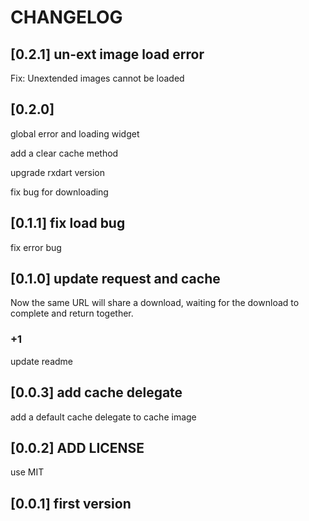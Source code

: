 # CHANGELOG

## [0.2.1] un-ext image load error

Fix: Unextended images cannot be loaded

## [0.2.0]

global error and loading widget

add a clear cache method

upgrade rxdart version

fix bug for downloading

## [0.1.1] fix load bug

fix error bug

## [0.1.0] update request and cache

Now the same URL will share a download, waiting for the download to complete and return together.

### +1

update readme

## [0.0.3] add cache delegate

add a default cache delegate to cache image

## [0.0.2] ADD LICENSE

use MIT

## [0.0.1] first version
